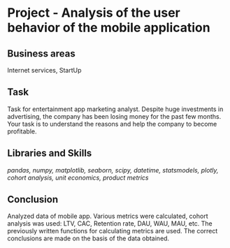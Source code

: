 # Project - Analysis of the user behavior of the mobile application

## Business areas

Internet services, StartUp

## Task

Task for entertainment app marketing analyst. Despite huge investments in advertising, the company has been losing money for the past few months. Your task is to understand the reasons and help the company to become profitable.

## Libraries and Skills
*pandas, numpy, matplotlib, seaborn, scipy, datetime, statsmodels, plotly, cohort analysis, unit economics, product metrics*

## Conclusion

Analyzed data of mobile app.
Various metrics were calculated, cohort analysis was used: LTV, CAC, Retention rate, DAU, WAU, MAU, etc. The previously written functions for calculating metrics are used. The correct conclusions are made on the basis of the data obtained.
